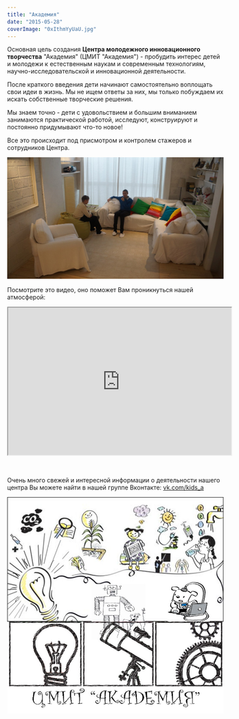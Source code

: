 ```yaml
---
title: "Академия"
date: "2015-05-28"
coverImage: "0xIthmYyUaU.jpg"
---
```


Основная цель создания **Центра молодежного инновационного творчества** "Академия" (ЦМИТ "Академия") - пробудить интерес детей и молодежи к естественным наукам и современным технологиям, научно-исследовательской и инновационной деятельности.

После краткого введения дети начинают самостоятельно воплощать свои идеи в жизнь. Мы не ищем ответы за них, мы только побуждаем их искать собственные творческие решения.

Мы знаем точно - дети с удовольствием и большим вниманием занимаются практической работой, исследуют, конструируют и постоянно придумывают что-то новое!

Все это происходит под присмотром и контролем стажеров и сотрудников Центра.

![Наш центр](images/iepyM64Hlqc.jpg)

Посмотрите это видео, оно поможет Вам проникнуться нашей атмосферой:

<iframe src="http://www.youtube.com/embed/vNszF2akk4Y" width="520" height="343"></iframe>

 

Очень много свежей и интересной информации о деятельности нашего центра Вы можете найти в нашей группе Вконтакте: [vk.com/kids\_a](http://academylab.ru/vk.com/kids_a "ЦМИТ Академия Вконтакте")

![ЦМИТ Академия](images/TGWQJKLlwVg.jpg)
